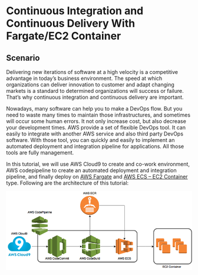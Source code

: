 Continuous Integration and Continuous Delivery With Fargate/EC2 Container
================================================================

## Scenario
Delivering new iterations of software at a high velocity is a competitive advantage in today’s business environment. The speed at which organizations can deliver innovation to customer and adapt changing markets is a standard to determined organizations will success or failure. That’s why continuous integration and continuous delivery are important.

Nowadays, many software can help you to make a DevOps flow. But you need to waste many times to maintain those infrastructures, and sometimes will occur some human errors. It not only increase cost, but also decrease your development times. AWS provide a set of flexible DevOps tool. It can easily to integrate with another AWS service and also third party DevOps software. With those tool, you can quickly and easily to implement an automated deployment and integration pipeline for applications. All those tools are fully management.

In this tutorial, we will use AWS Cloud9 to create and co-work environment, AWS codepipeline to create an automated deployment and integration pipeline, and finally deploy on [AWS Fargate](https://aws.amazon.com/fargate/) and [AWS ECS – EC2 Container](https://aws.amazon.com/ecs/) type. Following are the architecture of this tutorial:

![architecture.png](/architecture.png)
